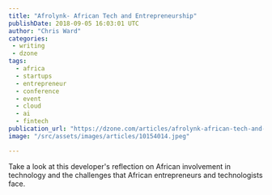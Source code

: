 ```yaml
---
title: "Afrolynk- African Tech and Entrepreneurship"
publishDate: 2018-09-05 16:03:01 UTC
author: "Chris Ward"
categories:
 - writing
 - dzone
tags:
  - africa
  - startups
  - entrepreneur
  - conference
  - event
  - cloud
  - ai
  - fintech
publication_url: "https://dzone.com/articles/afrolynk-african-tech-and-entrepreneurship"
image: "/src/assets/images/articles/10154014.jpeg"

---
```

Take a look at this developer's reflection on African involvement in technology and the challenges that African entrepreneurs and technologists face.

